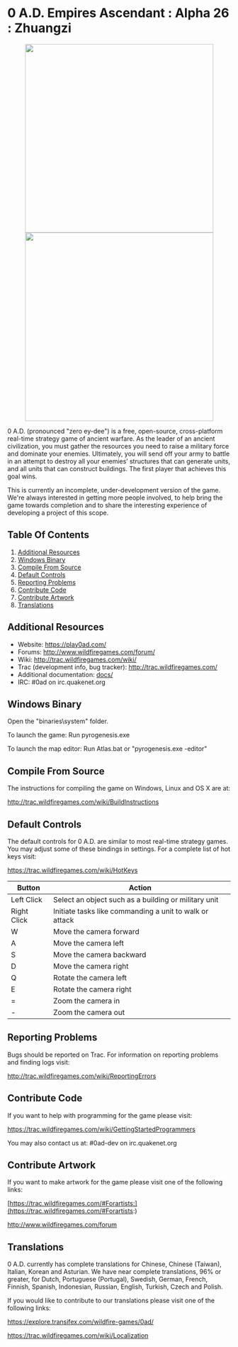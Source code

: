 # 0 A.D. Empires Ascendant : Alpha 26 : Zhuangzi

<p align="center">
  <img src="https://play0ad.com/wp-content/gallery/carousel/EgyptianPyramids.jpg" width="425"/>
  <img src="https://play0ad.com/wp-content/gallery/carousel/Kushcitycenter.jpg" width="425"/>
</p>

0 A.D. (pronounced "zero ey-dee") is a free, open-source, cross-platform
real-time strategy game of ancient warfare. As the leader of an ancient civilization, 
you must gather the resources you need to raise a military force and dominate your enemies.
Ultimately, you will send off your army to battle in an attempt to destroy all your enemies’ structures 
that can generate units, and all units that can construct buildings. The first player that achieves this goal wins.

This is currently an incomplete, under-development version of the game.
We're always interested in getting more people involved, to help bring the game
towards completion and to share the interesting experience of developing a
project of this scope.


Table Of Contents
------------------

1. [Additional Resources](#additional-resources)
2. [Windows Binary](#windows-binary)
3. [Compile From Source](#compile-from-source)
4. [Default Controls](#default-controls)
5. [Reporting Problems](#reporting-problems)
6. [Contribute Code](#contribute-code)
7. [Contribute Artwork](#contribute-artwork)
8. [Translations](#translations)

Additional Resources
----------------------
- Website: https://play0ad.com/
- Forums: http://www.wildfiregames.com/forum/
- Wiki: http://trac.wildfiregames.com/wiki/
- Trac (development info, bug tracker): http://trac.wildfiregames.com/
- Additional documentation: [docs/](docs/)
- IRC: #0ad on irc.quakenet.org


Windows Binary
----------------------
Open the "binaries\system" folder.

To launch the game: Run pyrogenesis.exe

To launch the map editor: Run Atlas.bat or "pyrogenesis.exe -editor"


Compile From Source
----------------------
The instructions for compiling the game on Windows, Linux and OS X are at:

http://trac.wildfiregames.com/wiki/BuildInstructions


Default Controls
----------------------
The default controls for 0 A.D. are similar to most real-time strategy games. You may adjust some of these bindings in settings.
For a complete list of hot keys visit:

https://trac.wildfiregames.com/wiki/HotKeys

| Button                        | Action                                                         |
|-------------------------------|----------------------------------------------------------------|
| Left Click                    | Select an object such as a building or military unit           |
| Right Click                   | Initiate tasks like commanding a unit to walk or attack	 |
| W	                        | Move the camera forward				         |
| A	                        | Move the camera left					         |
| S	                        | Move the camera backward				         |
| D	                        | Move the camera right					         |
| Q	                        | Rotate the camera left					 |
| E	                        | Rotate the camera right					 |
| =	                        | Zoom the camera in						 |
| -	                        | Zoom the camera out						 |


Reporting Problems
----------------------
Bugs should be reported on Trac. For information on reporting problems and finding logs visit:

http://trac.wildfiregames.com/wiki/ReportingErrors


Contribute Code
----------------------
If you want to help with programming for the game please visit:

https://trac.wildfiregames.com/wiki/GettingStartedProgrammers

You may also contact us at: #0ad-dev on irc.quakenet.org


Contribute Artwork
----------------------
If you want to make artwork for the game please visit one of the following links:

[https://trac.wildfiregames.com/#Forartists:](https://trac.wildfiregames.com/#Forartists:)

http://www.wildfiregames.com/forum


Translations
----------------------
0 A.D. currently has complete translations for Chinese, Chinese (Taiwan), Italian, Korean and Asturian.
We have near complete translations, 96% or greater, for Dutch, Portuguese (Portugal), Swedish, German, French, Finnish, Spanish, Indonesian, Russian, English, 
Turkish, Czech and Polish. 

If you would like to contribute to our translations please visit one of the following links:

https://explore.transifex.com/wildfire-games/0ad/

https://trac.wildfiregames.com/wiki/Localization
